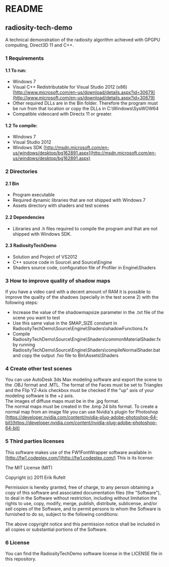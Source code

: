 # README

## radiosity-tech-demo

A technical demonstration of the radiosity algorithm achieved with GPGPU computing, Direct3D 11 and C++. 

### 1 Requirements
#### 1.1 To run:

- Windows 7  
- Visual C++ Redistributable for Visual Studio 2012 (x86) [http://www.microsoft.com/en-us/download/details.aspx?id=30679](http://www.microsoft.com/en-us/download/details.aspx?id=30679)  
- Other required DLLs are in the Bin folder. Therefore the program must be run from that location or copy the DLLs in C:\Windows\SysWOW64  
- Compatible videocard with Directx 11 or greater.  

#### 1.2 To compile:

- Windows 7  
- Visual Studio 2012  
- Windows SDK [http://msdn.microsoft.com/en-us/windows/desktop/bg162891.aspx](http://msdn.microsoft.com/en-us/windows/desktop/bg162891.aspx)  
    
### 2 Directories
#### 2.1 Bin

- Program executable  
- Required dynamic libraries that are not shipped with Windows 7  
- Assets directory with shaders and test scenes  
    
#### 2.2 Dependencies

- Libraries and .h files required to compile the program and that are not shipped with Windows SDK.
    
#### 2.3 RadiosityTechDemo

- Solution and Project of VS2012  
- C++ source code in Source\ and Source\Engine  
- Shaders source code, configuration file of Profiler in Engine\Shaders  
    
### 3 How to improve quality of shadow maps

If you have a video card with a decent amount of RAM it is possible to improve the quality of the shadows (specially in the test scene 2) with the following steps:  
  
- Increase the value of the shadowmapsize parameter in the .txt file of the scene you want to test  
- Use this same value in the SMAP_SIZE constant in RadiosityTechDemo\Source\Engine\Shaders\shadowFunctions.fx  
- Compile RadiosityTechDemo\Source\Engine\Shaders\commonMaterialShader.fx by running RadiosityTechDemo\Source\Engine\Shaders\compileNormalShader.bat and copy the output .fxo file to Bin\Assets\Shaders  
    
### 4 Create other test scenes

You can use AutoDesk 3ds Max modeling software and export the scene to the .OBJ format and .MTL. The format of the Faces must be set to Triangles and the Flip YZ-Axis checkbox must be checked if the "up" axis of your modeling software is the +z axis.  
The images of diffuse maps must be in the .jpg format.  
The normal maps must be created in the .bmp 24 bits format. To create a normal map from an image file you can use Nvidia's plugin for Photoshop [https://developer.nvidia.com/content/nvidia-plug-adobe-photoshop-64-bit](https://developer.nvidia.com/content/nvidia-plug-adobe-photoshop-64-bit)
    
### 5 Third parties licenses

This software makes use of the FW1FontWrapper software available in [http://fw1.codeplex.com/](http://fw1.codeplex.com/) This is its license:  
  
The MIT License (MIT)  
  
Copyright (c) 2011 Erik Rufelt  
  
Permission is hereby granted, free of charge, to any person obtaining a copy of this software and associated documentation files (the "Software"), to deal in the Software without restriction, including without limitation the rights to use, copy, modify, merge, publish, distribute, sublicense, and/or sell copies of the Software, and to permit persons to whom the Software is furnished to do so, subject to the following conditions:  
  
The above copyright notice and this permission notice shall be included in all copies or substantial portions of the Software.

### 6 License

You can find the RadiosityTechDemo software license in the LICENSE file in this repository.